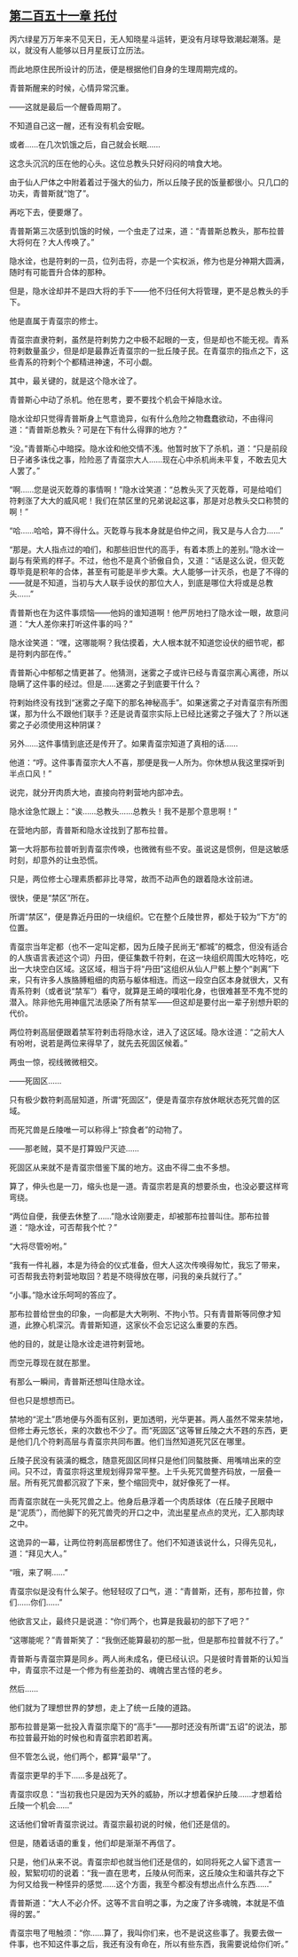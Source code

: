 ## [第二百五十一章 托付](https://www.xxbiquge.com/11_11207/9233254.html)


  丙六绿星万万年来不见天日，无人知晓星斗运转，更没有月球导致潮起潮落。是以，就没有人能够以日月星辰订立历法。

  而此地原住民所设计的历法，便是根据他们自身的生理周期完成的。

  青普斯醒来的时候，心情异常沉重。

  ——这就是最后一个醒昏周期了。

  不知道自己这一醒，还有没有机会安眠。

  或者……在几次饥饿之后，自己就会长眠……

  这念头沉沉的压在他的心头。这位总教头只好闷闷的啃食大地。

  由于仙人尸体之中附着着过于强大的仙力，所以丘陵子民的饭量都很小。只几口的功夫，青普斯就“饱了”。

  再吃下去，便要爆了。

  青普斯第三次感到饥饿的时候，一个虫走了过来，道：“青普斯总教头，那布拉普大将何在？大人传唤了。”

  隐水诠，也是符剌的一员，位列击将，亦是一个实权派，修为也是分神期大圆满，随时有可能晋升合体的那种。

  但是，隐水诠却并不是四大将的手下——他不归任何大将管理，更不是总教头的手下。

  他是直属于青虿宗的修士。

  青虿宗直隶符剌，虽然是符剌势力之中极不起眼的一支，但是却也不能无视。青系符剌数量虽少，但是却是最靠近青虿宗的一批丘陵子民。在青虿宗的指点之下，这些青系的符剌个个都精进神速，不可小觑。

  其中，最关键的，就是这个隐水诠了。

  青普斯心中动了杀机。他在思考，要不要找个机会干掉隐水诠。

  隐水诠却只觉得青普斯身上气意诡异，似有什么危险之物蠢蠢欲动，不由得问道：“青普斯总教头？可是在下有什么得罪的地方？”

  “没。”青普斯心中暗探。隐水诠和他交情不浅。他暂时放下了杀机，道：“只是前段日子诸多诛伐之事，险险恶了青虿宗大人……现在心中杀机尚未平复，不敢去见大人罢了。”

  “啊……您是说灭亁尊的事情啊！”隐水诠笑道：“总教头灭了灭亁尊，可是给咱们符剌涨了大大的威风呢！我们在禁区里的兄弟说起这事，那是对总教头交口称赞的啊！”

  “哈……哈哈，算不得什么。灭亁尊与我本身就是伯仲之间，我又是与人合力……”

  “那是。大人指点过的咱们，和那些旧世代的高手，有着本质上的差别。”隐水诠一副与有荣焉的样子。不过，他也不是真个骄傲自负，又道：“话是这么说，但灭亁尊毕竟是积年的合体，甚至有可能是半步大乘。大人能够一计灭杀，也是了不得的——就是不知道，当初与大人联手设伏的那位大人，到底是哪位大将或是总教头……”

  青普斯也在为这件事烦恼——他妈的谁知道啊！他严厉地扫了隐水诠一眼，故意问道：“大人差你来打听这件事的吗？”

  隐水诠笑道：“嘿，这哪能啊？我估摸着，大人根本就不知道您设伏的细节呢，都是符剌内部在传。”

  青普斯心中郁郁之情更甚了。他猜测，迷雾之子或许已经与青虿宗离心离德，所以隐瞒了这件事的经过。但是……迷雾之子到底要干什么？

  符剌始终没有找到“迷雾之子麾下的那名神秘高手”。如果迷雾之子对青虿宗有所图谋，那为什么不跟他们联手？还是说青虿宗实际上已经比迷雾之子强大了？所以迷雾之子必须使用这种阴谋？

  另外……这件事情到底还是传开了。如果青虿宗知道了真相的话……

  他道：“哼。这件事青虿宗大人不喜，那便是我一人所为。你休想从我这里探听到半点口风！”

  说完，就分开肉质大地，直接向符剌营地内部冲去。

  隐水诠急忙跟上：“诶……总教头……总教头！我不是那个意思啊！”

  在营地内部，青普斯和隐水诠找到了那布拉普。

  第一大将那布拉普听到青虿宗传唤，也微微有些不安。虽说这是惯例，但是这敏感时刻，却意外的让虫恐慌。

  只是，两位修士心理素质都非比寻常，故而不动声色的跟着隐水诠前进。

  很快，便是“禁区”所在。

  所谓“禁区”，便是靠近丹田的一块组织。它在整个丘陵世界，都处于较为“下方”的位置。

  青虿宗当年定都（也不一定叫定都，因为丘陵子民尚无“都城”的概念，但没有适合的人族语言表述这个词）丹田，便征集数千符剌，在这一块组织周围大吃特吃，吃出一大块空白区域。这区域，相当于将“丹田”这组织从仙人尸骸上整个“剥离”下来，只有许多人族胳膊粗细的肉筋与躯体相连。而这一段空白区本身就很大，又有青系符剌（或者说“禁军”）看守，就算是王崎的噗啦化身，也很难甚至不鬼不觉的潜入。除非他先用神瘟咒法感染了所有禁军——但这却是要付出一辈子别想升职的代价。

  两位符剌高层便跟着禁军符剌击将隐水诠，进入了这区域。隐水诠道：“之前大人有吩咐，说若是两位来得早了，就先去死固区候着。”

  两虫一惊，视线微微相交。

  ——死固区……

  只有极少数符剌高层知道，所谓“死固区”，便是青虿宗存放休眠状态死咒兽的区域。

  而死咒兽是丘陵唯一可以称得上“掠食者”的动物了。

  ——那老贼，莫不是打算毁尸灭迹……

  死固区从来就不是青虿宗借鉴下属的地方。这由不得二虫不多想。

  算了，伸头也是一刀，缩头也是一道。青虿宗若是真的想要杀虫，也没必要这样弯弯绕。

  “两位自便，我便去休整了……”隐水诠刚要走，却被那布拉普叫住。那布拉普道：“隐水诠，可否帮我个忙？”

  “大将尽管吩咐。”

  “我有一件礼器，本是为待会的仪式准备，但大人这次传唤得匆忙，我忘了带来，可否帮我去符剌营地取回？若是不晓得放在哪，问我的亲兵就行了。”

  “小事。”隐水诠乐呵呵的答应了。

  那布拉普给世虫的印象，一向都是大大咧咧、不拘小节。只有青普斯等同僚才知道，此獠心机深沉。青普斯知道，这家伙不会忘记这么重要的东西。

  他的目的，就是让隐水诠走进符剌营地。

  而空元尊现在就在那里。

  有那么一瞬间，青普斯还想叫住隐水诠。

  但也只是想想而已。

  禁地的“泥土”质地便与外面有区别，更加透明，光华更甚。两人虽然不常来禁地，但修士寿元悠长，来的次数也不少了。而“死固区”这等冒丘陵之大不韪的东西，更是他们几个符剌高层与青虿宗共同布置。他们当然知道死咒区在哪里。

  丘陵子民没有装潢的概念，随意死固区同样只是他们同螯肢撕、用嘴啃出来的空间。只不过，青虿宗将这里规划得异常平整。上千头死咒兽整齐码放，一层叠一层。所有死咒兽都沉寂了下来，整个缩回壳中，就好像死了一样。

  而青虿宗就在一头死咒兽之上。他身后悬浮着一个肉质球体（在丘陵子民眼中是“泥质”），而他脚下的死咒兽壳的开口之中，流出星星点点的灵光，汇入那肉球之中。

  这诡异的一幕，让两位符剌高层都愣住了。他们不知道该说什么，只得先见礼，道：“拜见大人。”

  “哦，来了啊……”

  青虿宗似是没有什么架子。他轻轻叹了口气，道：“青普斯，还有，那布拉普，你们……你们……”

  他欲言又止，最终只是说道：“你们两个，也算是我最初的部下了吧？”

  “这哪能呢？”青普斯笑了：“我倒还能算最初的那一批，但是那布拉普就不行了。”

  青普斯与青虿宗算是同乡。两人尚未成名，便已经认识。只是彼时青普斯的认知当中，青虿宗不过是一个修为有些差劲的、魂魄古里古怪的老乡。

  然后……

  他们就为了理想世界的梦想，走上了统一丘陵的道路。

  那布拉普是第一批投入青虿宗麾下的“高手”——那时还没有所谓“五诏”的说法，那布拉普最开始的时候也和青虿宗若即若离。

  但不管怎么说，他们两个，都算“最早”了。

  青虿宗更早的手下……多是战死了。

  青虿宗叹息：“当初我也只是因为天外的威胁，所以才想着保护丘陵……才想着给丘陵一个机会……”

  这话他们曾听青虿宗说过。青虿宗最初说的时候，他们还是信的。

  但是，随着话语的重复，他们却是渐渐不再信了。

  只是，他们从来不说。青虿宗却也就当他们还是信的，如同将死之人留下遗言一般，絮絮叨叨的说着：“我一直在思考，丘陵从何而来，这丘陵众生和谐共存之下为何又给我一种怪异的感觉……这个方面，我至今都没有想出点什么东西……”

  青普斯道：“大人不必介怀。这等不言自明之事，为之废了许多魂魄，本就是不值得的罢。”

  青虿宗甩了甩触须：“你……算了，我叫你们来，也不是说这些事了。我要去做一件事，也不知这件事之后，我还有没有命在，所以有些东西，我需要说给你们听。”
